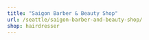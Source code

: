 ```yaml
---
title: "Saigon Barber & Beauty Shop"
url: /seattle/saigon-barber-and-beauty-shop/
shop: hairdresser
---
```

